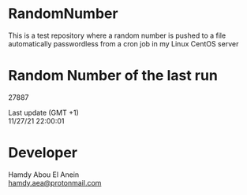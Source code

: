 # RandomNumber    
This is a test repository where a random number is pushed to a file automatically passwordless from a cron job in my Linux CentOS server    
# Random Number of the last run   
27887
      
Last update (GMT +1)    
11/27/21 22:00:01
# Developer    
Hamdy Abou El Anein   
hamdy.aea@protonmail.com

